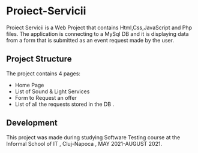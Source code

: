 # Proiect-Servicii

Proiect Servicii is a Web Project that contains Html,Css,JavaScript and Php files. 
The application is connecting to a MySql DB and it is displaying data from a form that is submitted as an event request made by the user. 

## Project Structure 

The project contains 4 pages:
- Home Page
- List of Sound & Light Services
- Form to Request an offer 
- List of all the requests stored in the DB .


## Development
This project was made during studying Software Testing course at the Informal School of IT , Cluj-Napoca , MAY 2021-AUGUST 2021. 

